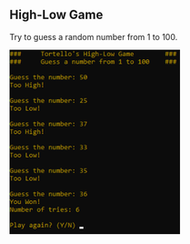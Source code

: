 <!-- Pedro Tortello jul/2020 -->
## High-Low Game

Try to guess a random number from 1 to 100.

<img src="highlow.png" alt="image" width="300"/>
